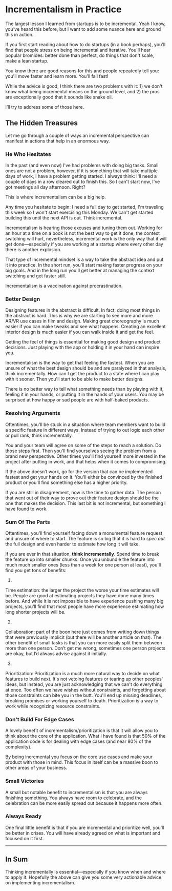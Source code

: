 # **Incrementalism in Practice**

The largest lesson I learned from startups is to be incremental. Yeah I know, you’ve heard this before, but I want to add some nuance here and ground this in action.

If you first start reading about how to do startups (in a book perhaps), you'll find that people stress on being incremental and iterative. You'll hear popular bromides: better done than perfect, do things that don't scale, make a lean startup.

You know there are good reasons for this and people repeatedly tell you: you'll move faster and learn more. You'll fail fast!

While the advice is good, I think there are two problems with it: 1) we don't know what being incremental means on the ground level, and 2) the pros are exceptionally good that it sounds like snake oil.

I’ll try to address some of those here.


## **The Hidden Treasures**

Let me go through a couple of ways an incremental perspective can manifest in actions that help in an enormous way.


### **He Who Hesitates**

In the past (and even now) I've had problems with doing big tasks. Small ones are not a problem, however, if it is something that will take multiple days of work, I have a problem getting started. I always think: I'll need a couple of days in a row cleared out to finish this. So I can't start now, I've got meetings all day afternoon. Right?

This is where incrementalism can be a big help.

Any time you hesitate to begin: I need a full day to get started, I'm traveling this week so I won't start exercising this Monday. We can't get started building this until the next API is out. Think incremental.

Incrementalism is hearing those excuses and tuning them out. Working for an hour at a time on a book is not the best way to get it done, the context switching will hurt, nevertheless, incremental work is the only way that it will get done—especially if you are working at a startup where every other day there is another explosion.

That type of incremental mindset is a way to take the abstract idea and put it into practice. In the short run, you'll start making faster progress on your big goals. And in the long run you'll get better at managing the context switching and get faster still.

Incrementalism is a vaccination against procrastination.


### **Better Design**

Designing features in the abstract is difficult. In fact, doing most things in the abstract is hard. This is why we are starting to see more and more AR/VR use cases in film and design. Making great choreography is much easier if you can make tweaks and see what happens. Creating an excellent interior design is much easier if you can walk inside it and get the feel.

Getting the feel of things is essential for making good design and product decisions. Just playing with the app or holding it in your hand can inspire you.

Incrementalism is the way to get that feeling the fastest. When you are unsure of what the best design should be and are paralyzed in that analysis, think incrementally. How can I get the product to a state where I can play with it sooner. Then you'll start to be able to make better designs.

There is no better way to tell what something needs than by playing with it, feeling it in your hands, or putting it in the hands of your users. You may be surprised at how happy or sad people are with half-baked products.


### **Resolving Arguments**

Oftentimes, you'll be stuck in a situation where team members want to build a specific feature in different ways. Instead of trying to out logic each other or pull rank, think incrementally.

You and your team will agree on some of the steps to reach a solution. Do those steps first. Then you'll find yourselves seeing the problem from a brand new perspective. Other times you'll find yourself more invested in the project after putting in work, and that helps when it comes to compromising.

If the above doesn’t work, go for the version that can be implemented fastest and get your hands on it. You'll either be convinced by the finished product or you'll find something else has a higher priority. 

If you are still in disagreement, now is the time to gather data. The person that went out of their way to prove out their feature design should be the one that makes the decision. This last bit is not incremental, but something I have found to work.


### **Sum Of The Parts**

Oftentimes, you'll find yourself facing down a monumental feature request and unsure of where to start. The feature is so big that it is hard to _spec out_ the full design and even harder to estimate how long it will take.

If you are ever in that situation, **think incrementally**. Spend time to break the feature up into smaller chunks. Once you unbundle the feature into much much smaller ones (less than a week for one person at least), you'll find you get tons of benefits:



1. 
Time estimation: the larger the project the worse your time estimates will be. People are good at estimating projects they have done many times before. And while it is not impossible to have experience pushing many big projects, you’ll find that most people have more experience estimating how long shorter projects will be.


2. 
Collaboration: part of the boon here just comes from writing down things that were previously implicit (but there will be another article on that). The other benefit of small tasks is that you can more easily split them between more than one person. Don’t get me wrong, sometimes one person projects are okay, but I’d always advise against it initially.


3. 
Prioritization: Prioritization is a much more natural way to decide on what features to build next. It's not vetoing features or tearing up other peoples' ideas, but instead, you are just acknowledging that we can't do everything at once. Too often we have wishes without constraints, and forgetting about those constraints can bite you in the butt. You'll end up missing deadlines, breaking promises or working yourself to death. Prioritization is a way to work while recognizing resource constraints.

### **Don't Build For Edge Cases**

A lovely benefit of incrementalism/prioritization is that it will allow you to think about the core of the application. What I have found is that 50% of the application code is for dealing with edge cases (and near 80% of the complexity).

By being incremental you focus on the core use cases and make your product with those in mind. This focus in itself can be a massive boon to other areas of your business.


### **Small Victories**

A small but notable benefit to incrementalism is that you are always finishing something. You always have room to celebrate, and the celebration can be more easily spread out because it happens more often.


### **Always Ready**

One final little benefit is that if you are incremental and prioritize well, you’ll be better in crises. You will have already agreed on what is important and focused on it first.



---



## **In Sum**

Thinking incrementally is essential—especially if you know when and where to apply it. Hopefully the above can give you some very actionable advice on implementing incrementalism.
